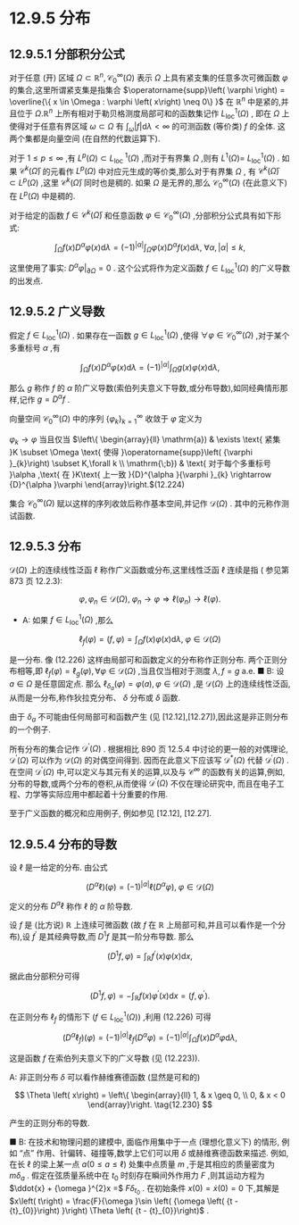 # 12.9.5 分布

## 12.9.5.1 分部积分公式

对于任意 (开) 区域 $\Omega  \subset  {\mathbb{R}}^{n},{\mathcal{C}}_{0}^{\infty }\left( \Omega \right)$ 表示 $\Omega$ 上具有紧支集的任意多次可微函数 $\varphi$ 的集合,这里所谓紧支集是指集合 $\operatorname{supp}\left( \varphi \right)  = \overline{\{ x \in  \Omega  : \varphi \left( x\right)  \neq  0\} }$ 在 ${\mathbb{R}}^{n}$ 中是紧的,并且位于 $\Omega .{\mathbb{R}}^{n}$ 上所有相对于勒贝格测度局部可和的函数集记作 ${L}_{\mathrm{{loc}}}^{1}\left( \Omega \right)$ , 即在 $\Omega$ 上使得对于任意有界区域 $\omega  \subset  \Omega$ 有 ${\int }_{\omega }\left| f\right| \mathrm{d}\lambda  < \infty$ 的可测函数 (等价类) $f$ 的全体. 这两个集都是向量空间 (在自然的代数运算下).

对于 $1 \leq  p \leq  \infty$ ,有 ${L}^{p}\left( \Omega \right)  \subset  {L}_{\text{loc }}^{1}\left( \Omega \right)$ ,而对于有界集 $\Omega$ ,则有 ${L}^{1}\left( \Omega \right)  =$ ${L}_{\mathrm{{loc}}}^{1}\left( \Omega \right)$ . 如果 ${\mathcal{C}}^{k}\left( \bar{\Omega }\right)$ 的元看作 ${L}^{p}\left( \Omega \right)$ 中对应元生成的等价类,那么对于有界集 $\Omega$ , 有 ${\mathcal{C}}^{k}\left( \bar{\Omega }\right)  \subset  {L}^{p}\left( \Omega \right)$ ,这里 ${\mathcal{C}}^{k}\left( \bar{\Omega }\right)$ 同时也是稠的. 如果 $\Omega$ 是无界的,那么 ${\mathcal{C}}_{0}^{\infty }\left( \Omega \right)$ (在此意义下) 在 ${L}^{p}\left( \Omega \right)$ 中是稠的.

对于给定的函数 $f \in  {\mathcal{C}}^{k}\left( \bar{\Omega }\right)$ 和任意函数 $\varphi  \in  {\mathcal{C}}_{0}^{\infty }\left( \Omega \right)$ ,分部积分公式具有如下形式:

$$
{\int }_{\Omega }f\left( x\right) {D}^{\alpha }\varphi \left( x\right) \mathrm{d}\lambda  = {\left( -1\right) }^{\left| \alpha \right| }{\int }_{\Omega }\varphi \left( x\right) {D}^{\alpha }f\left( x\right) \mathrm{d}\lambda ,\;\forall \alpha ,\left| \alpha \right|  \leq  k, \tag{12.222}
$$

这里使用了事实: ${\left. {D}^{\alpha }\varphi \right| }_{\partial \Omega } = 0$ . 这个公式将作为定义函数 $f \in  {L}_{\mathrm{{loc}}}^{1}\left( \Omega \right)$ 的广义导数的出发点.

## 12.9.5.2 广义导数

假定 $f \in  {L}_{\mathrm{{loc}}}^{1}\left( \Omega \right)$ . 如果存在一函数 $g \in  {L}_{\mathrm{{loc}}}^{1}\left( \Omega \right)$ ,使得 $\forall \varphi  \in  {\mathcal{C}}_{0}^{\infty }\left( \Omega \right)$ ,对于某个多重标号 $\alpha$ ,有

$$
{\int }_{\Omega }f\left( x\right) {D}^{\alpha }\varphi \left( x\right) \mathrm{d}\lambda  = {\left( -1\right) }^{\left| \alpha \right| }{\int }_{\Omega }g\left( x\right) \varphi \left( x\right) \mathrm{d}\lambda , \tag{12.223}
$$

那么 $g$ 称作 $f$ 的 $\alpha$ 阶广义导数(索伯列夫意义下导数,或分布导数),如同经典情形那样,记作 $g = {D}^{\alpha }f$ .

向量空间 ${\mathcal{C}}_{0}^{\infty }\left( \Omega \right)$ 中的序列 ${\left\{  {\varphi }_{k}\right\}  }_{k = 1}^{\infty }$ 收敛于 $\varphi$ 定义为

${\varphi }_{k} \rightarrow  \varphi$ 当且仅当 $\left\{  \begin{array}{ll} \mathrm{a}) & \exists \text{ 紧集 }K \subset  \Omega \text{ 使得 }\operatorname{supp}\left( {\varphi }_{k}\right)  \subset  K,\forall k \\  \mathrm{\;b}) & \text{ 对于每个多重标号 }\alpha ,\text{ 在 }K\text{ 上一致 }{D}^{\alpha }{\varphi }_{k} \rightarrow  {D}^{\alpha }\varphi  \end{array}\right.$(12.224)

集合 ${\mathcal{C}}_{0}^{\infty }\left( \Omega \right)$ 赋以这样的序列收敛后称作基本空间,并记作 $\mathcal{D}\left( \Omega \right)$ . 其中的元称作测试函数.

## 12.9.5.3 分布

$\mathcal{D}\left( \Omega \right)$ 上的连续线性泛函 $\ell$ 称作广义函数或分布,这里线性泛函 $\ell$ 连续是指 $($ 参见第 873 页 12.2.3):

$$
\varphi ,{\varphi }_{n} \in  \mathcal{D}\left( \Omega \right) ,\;{\varphi }_{n} \rightarrow  \varphi  \Rightarrow  \ell \left( {\varphi }_{n}\right)  \rightarrow  \ell \left( \varphi \right) . \tag{12.225}
$$

- A: 如果 $f \in  {L}_{\mathrm{{loc}}}^{1}\left( \Omega \right)$ ,那么

$$
{\ell }_{f}\left( \varphi \right)  = \left( {f,\varphi }\right)  = {\int }_{\Omega }f\left( x\right) \varphi \left( x\right) \mathrm{d}\lambda ,\;\varphi  \in  \mathcal{D}\left( \Omega \right)  \tag{12.226}
$$

是一分布. 像 (12.226) 这样由局部可和函数定义的分布称作正则分布. 两个正则分布相等,即 ${\ell }_{f}\left( \varphi \right)  = {\ell }_{g}\left( \varphi \right) ,\forall \varphi  \in  \mathcal{D}\left( \Omega \right)$ ,当且仅当相对于测度 $\lambda , f = g$ a.e. ■ B: 设 $a \in  \Omega$ 是任意固定点. 那么 ${\ell }_{{\delta }_{a}}\left( \varphi \right)  = \varphi \left( a\right) ,\varphi  \in  \mathcal{D}\left( \Omega \right)$ ,是 $\mathcal{D}\left( \Omega \right)$ 上的连续线性泛函,从而是一分布,称作狄拉克分布、 $\delta$ 分布或 $\delta$ 函数.

由于 ${\delta }_{a}$ 不可能由任何局部可和函数产生 (见 [12.12],[12.27]),因此这是非正则分布的一个例子.

所有分布的集合记作 ${\mathcal{D}}^{\prime }\left( \Omega \right)$ . 根据相比 890 页 12.5.4 中讨论的更一般的对偶理论, ${\mathcal{D}}^{\prime }\left( \Omega \right)$ 可以作为 $\mathcal{D}\left( \Omega \right)$ 的对偶空间得到. 因而在此意义下应该写 ${\mathcal{D}}^{ * }\left( \Omega \right)$ 代替 ${\mathcal{D}}^{\prime }\left( \Omega \right)$ . 在空间 ${\mathcal{D}}^{\prime }\left( \Omega \right)$ 中,可以定义与其元有关的运算,以及与 ${\mathcal{C}}^{\infty }$ 的函数有关的运算,例如,分布的导数,或两个分布的卷积,从而使得 ${\mathcal{D}}^{\prime }\left( \Omega \right)$ 不仅在理论研究中, 而且在电子工程、力学等实际应用中都起着十分重要的作用.

至于广义函数的概况和应用例子, 例如参见 [12.12], [12.27].

## 12.9.5.4 分布的导数

设 $\ell$ 是一给定的分布. 由公式

$$
\left( {{D}^{\alpha }\ell }\right) \left( \varphi \right)  = {\left( -1\right) }^{\left| \alpha \right| }\ell \left( {{D}^{\alpha }\varphi }\right) ,\;\varphi  \in  \mathcal{D}\left( \Omega \right)  \tag{12.227}
$$

定义的分布 ${D}^{\alpha }\ell$ 称作 $\ell$ 的 $\alpha$ 阶导数.

设 $f$ 是 (比方说) $\mathbb{R}$ 上连续可微函数 (故 $f$ 在 $\mathbb{R}$ 上局部可和,并且可以看作是一个分布),设 ${f}^{\prime }$ 是其经典导数,而 ${D}^{1}f$ 是其一阶分布导数. 那么

$$
\left( {{D}^{1}f,\varphi }\right)  = {\int }_{\mathbb{R}}{f}^{\prime }\left( x\right) \varphi \left( x\right) \mathrm{d}x, \tag{12.228a}
$$

据此由分部积分可得

$$
\left( {{D}^{1}f,\varphi }\right)  =  - {\int }_{\mathbb{R}}f\left( x\right) {\varphi }^{\prime }\left( x\right) \mathrm{d}x = \left( {f,{\varphi }^{\prime }}\right) . \tag{12.228b}
$$

在正则分布 ${\ell }_{f}$ 的情形下 $\left( {f \in  {L}_{\mathrm{{loc}}}^{1}\left( \Omega \right) }\right)$ ,利用 (12.226) 可得

$$
\left( {{D}^{\alpha }{\ell }_{f}}\right) \left( \varphi \right)  = {\left( -1\right) }^{\left| \alpha \right| }{\ell }_{f}\left( {{D}^{\alpha }\varphi }\right)  = {\left( -1\right) }^{\left| \alpha \right| }{\int }_{\Omega }f\left( x\right) {D}^{\alpha }\varphi \mathrm{d}\lambda , \tag{12.229}
$$

这是函数 $f$ 在索伯列夫意义下的广义导数 (见 (12.223)).

A: 非正则分布 $\delta$ 可以看作赫维赛德函数 (显然是可和的)

$$
\Theta \left( x\right)  = \left\{  \begin{array}{ll} 1, & x \geq  0, \\  0, & x < 0 \end{array}\right.  \tag{12.230}
$$

产生的正则分布的导数.

■ B: 在技术和物理问题的建模中, 面临作用集中于一点 (理想化意义下) 的情形, 例如 “点” 作用、针偏转、碰撞等,数学上它们可以用 $\delta$ 或赫维赛德函数来描述. 例如, 在长 $\ell$ 的梁上某一点 $a\left( {0 \leq  a \leq  \ell }\right)$ 处集中点质量 $m$ ,于是其相应的质量密度为 $m{\delta }_{a}$ . 假定在弦质量系统中在 ${t}_{0}$ 时刻存在瞬间外作用力 $F$ ,则其运动方程为 $\ddot{x} + {\omega }^{2}x =$ $F{\delta }_{{t}_{0}}$ . 在初始条件 $x\left( 0\right)  = \dot{x}\left( 0\right)  = 0$ 下,其解是 $x\left( t\right)  = \frac{F}{\omega }\sin \left( {\omega \left( {t - {t}_{0}}\right) }\right) \Theta \left( {t - {t}_{0}}\right)$ .


